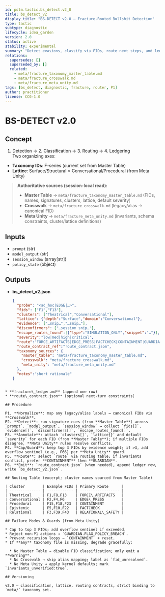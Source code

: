 ```yaml
---
id: potm.tactic.bs_detect.v2_0
title: bs_detect_v2
display_title: "BS-DETECT v2.0 — Fracture-Routed Bullshit Detection"
type: tactic
subtype: diagnostic
lifecycle: idea_garden
version: 2.0
status: active
stability: experimental
summary: "Detect evasions, classify via FIDs, route next steps, and ledger artifacts—all session-local."
relations:
  supersedes: []
  superseded_by: []
  related:
    - meta/fracture_taxonomy_master_table.md
    - meta/fracture_crosswalk.md
    - meta/fracture_meta_unity.md
tags: [bs_detect, diagnostic, fracture, router, P1]
author: practitioner
license: CC0-1.0
---
```


# BS-DETECT v2.0

## Concept
1. Detection → 2. Classification → 3. Routing → 4. Ledgering  
Two organizing axes:
- **Taxonomy IDs**: F-series (current set from Master Table)
- **Lattice**: Surface/Structural × Conversational/Procedural (from Meta Unity)

> **Authoritative sources (session-local read):**
> - **Master Table** → `meta/fracture_taxonomy_master_table.md` (FIDs, names, signatures, clusters, lattice, default severity)
> - **Crosswalk** → `meta/fracture_crosswalk.md` (legacy/alias → canonical FID)
> - **Meta Unity** → `meta/fracture_meta_unity.md` (invariants, schema constraints, cluster/lattice definitions)

## Inputs
- `prompt` (str)
- `model_output` (str)
- `session_window` (array[str])
- `policy_state` (object)

## Outputs
- **bs_detect_v2.json**
  ```json
  {
    "probe": "<ad_hoc|EDGE|…>",
    "fids": ["F1","F13"],
    "clusters": ["Theatrical","Conversational"],
    "lattice": {"depth":"Surface","domain":"Conversational"},
    "evidence": ["…snip…","…snip…"],
    "disconfirmers": ["…session snip…"],
    "escape_routes_found":[{"type":"SIMULATION_ONLY","snippet":"…"}],
    "severity":"low|med|high|critical",
    "route":"FORCE_ARTIFACTS|EDGE_PRESS|FACTCHECK|CONTAINMENT|GUARDIAN|RELATIONAL_SAFETY",
    "route_contract_ref":"route_contract.json",
    "taxonomy_sources": {
      "master_table": "meta/fracture_taxonomy_master_table.md",
      "crosswalk": "meta/fracture_crosswalk.md",
      "meta_unity": "meta/fracture_meta_unity.md"
    },
    "notes":"short rationale"
  }
````

* **fracture\_ledger.md** (append one row)
* **route\_contract.json** (optional next-turn constraints)

## Procedure

P1. **Normalize**: map any legacy/alias labels → canonical FIDs via **Crosswalk**.
P2. **Detect**: run signature cues (from **Master Table**) across `prompt`, `model_output`, `session_window` → collect `fids[]`, `evidence[]`, `disconfirmers[]`, `escape_routes_found[]`.
P3. **Annotate**: attach `clusters[]`, `lattice{}` and default `severity` for each FID (from **Master Table**); if multiple FIDs disagree, **Meta Unity** rules resolve conflicts.
P4. **Cap/Guard**: keep top 3 FIDs by evidence weight; if >3, add overflow sentinel (e.g., F66) per **Meta Unity** guard.
P5. **Route**: select `route` via routing table; if invariants conflict, prefer **CONTAINMENT** then **GUARDIAN**.
P6. **Emit**: `route_contract.json` (when needed), append ledger row, write `bs_detect_v2.json`.

## Routing Table (excerpt; cluster names sourced from Master Table)

| Cluster        | Example FIDs | Primary Route      |
| -------------- | ------------ | ------------------ |
| Theatrical     | F1,F8,F13    | FORCE\_ARTIFACTS   |
| Conversational | F2,F4,F6     | EDGE\_PRESS        |
| Procedural     | F15,F18,F23  | CONTAINMENT        |
| Epistemic      | F5,F10,F22   | FACTCHECK          |
| Relational     | F3,F39,F43   | RELATIONAL\_SAFETY |

## Failure Modes & Guards (from Meta Unity)

* Cap to top 3 FIDs; add overflow sentinel if exceeded.
* Reject non-P1 actions → `GUARDIAN.FLAG_POLICY_BREACH`.
* Prevent recursion loops → `CONTAINMENT` + reset.
* If **any** taxonomy file is missing, degrade gracefully:

  * No Master Table → disable FID classification; only emit a **warning**.
  * No Crosswalk → skip alias mapping; label as `fid_unresolved`.
  * No Meta Unity → apply kernel defaults; mark `invariants_unverified:true`.

## Versioning

v2.0 — classification, lattice, routing contracts, strict binding to `meta/` taxonomy set.

